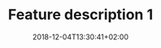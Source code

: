 ---
title: "Feature description 1"
date: 2018-12-04T13:30:41+02:00
draft: false
description: "Great thing to have without doubts. Distribution for on-premise, cloud."
image: "feature-1.svg"
weight: 1
---